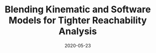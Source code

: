 ---
title: "Blending Kinematic and Software Models for Tighter Reachability Analysis"
collection: publications
permalink: /publication/2020-05-23-ICSE-Reach
excerpt: 'Reachable sets are critical for path planning and navigation of mobile autonomous systems. Traditionally, these sets are computed using system models instantiated with their physical bounds. This exclusive focus on the physical bounds belies the fact that these systems are increasingly driven by sophisticated software components that can also bound the variables in the system models. This work explores the degree to which bounds manifested in the software can affect the computation of reachable sets, introduces an analysis approach to discover such bounds in code, and illustrates the potential of that approach on two systems. The preliminary results reveal that taking into consideration software bounds can reduce traditionally computed reachable sets by up to 91%.
'
date: 2020-05-23
venue: '2020 IEEE/ACM 42nd International Conference on Software Engineering: New Ideas and Emerging Results (<a href="https://2020.icse-conferences.org/details/icse-2020-New-Ideas-and-Emerging-Results/11/Blending-Kinematic-and-Software-Models-for-Tighter-Reachability-Analysis">ICSE-NIER</a>)'
paperurl: 'http://hildebrandt-carl.github.io/files/2020-05-23-ICSE-Reach.pdf'
publishurl: 'https://dl.acm.org/doi/abs/10.1145/3377816.3381730'
authors: '<b>Carl Hildebrandt</b>, Sebastian Elbaum, Nicola Bezzo'
awards: ''
---